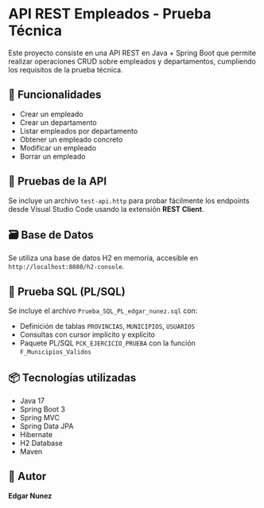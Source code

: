 # API REST Empleados - Prueba Técnica

Este proyecto consiste en una API REST en Java + Spring Boot que permite realizar operaciones CRUD sobre empleados y departamentos, cumpliendo los requisitos de la prueba técnica.

## 🚀 Funcionalidades

- Crear un empleado
- Crear un departamento
- Listar empleados por departamento
- Obtener un empleado concreto
- Modificar un empleado
- Borrar un empleado

## 🧪 Pruebas de la API

Se incluye un archivo `test-api.http` para probar fácilmente los endpoints desde Visual Studio Code usando la extensión **REST Client**.

## 🗃️ Base de Datos

Se utiliza una base de datos H2 en memoria, accesible en `http://localhost:8080/h2-console`.

## 🧾 Prueba SQL (PL/SQL)

Se incluye el archivo `Prueba_SQL_PL_edgar_nunez.sql` con:

- Definición de tablas `PROVINCIAS`, `MUNICIPIOS`, `USUARIOS`
- Consultas con cursor implícito y explícito
- Paquete PL/SQL `PCK_EJERCICIO_PRUEBA` con la función `F_Municipios_Validos`

## 📦 Tecnologías utilizadas

- Java 17
- Spring Boot 3
- Spring MVC
- Spring Data JPA
- Hibernate
- H2 Database
- Maven

## 🧑 Autor

**Edgar Nunez**
